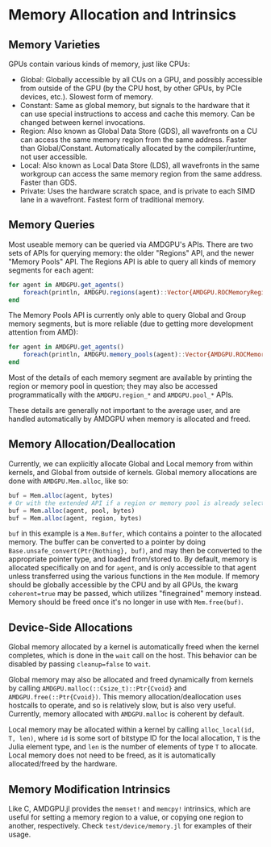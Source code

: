 # Memory Allocation and Intrinsics

## Memory Varieties

GPUs contain various kinds of memory, just like CPUs:

- Global: Globally accessible by all CUs on a GPU, and possibly accessible from outside of the GPU (by the CPU host, by other GPUs, by PCIe devices, etc.). Slowest form of memory.
- Constant: Same as global memory, but signals to the hardware that it can use special instructions to access and cache this memory. Can be changed between kernel invocations.
- Region: Also known as Global Data Store (GDS), all wavefronts on a CU can access the same memory region from the same address. Faster than Global/Constant. Automatically allocated by the compiler/runtime, not user accessible.
- Local: Also known as Local Data Store (LDS), all wavefronts in the same workgroup can access the same memory region from the same address. Faster than GDS.
- Private: Uses the hardware scratch space, and is private to each SIMD lane in a wavefront. Fastest form of traditional memory.

## Memory Queries

Most useable memory can be queried via AMDGPU's APIs. There are two sets of
APIs for querying memory: the older "Regions" API, and the newer "Memory Pools"
API. The Regions API is able to query all kinds of memory segments for each
agent:

```julia
for agent in AMDGPU.get_agents()
    foreach(println, AMDGPU.regions(agent)::Vector{AMDGPU.ROCMemoryRegion})
end
```

The Memory Pools API is currently only able to query Global and Group memory
segments, but is more reliable (due to getting more development attention from
AMD):

```julia
for agent in AMDGPU.get_agents()
    foreach(println, AMDGPU.memory_pools(agent)::Vector{AMDGPU.ROCMemoryPool})
end
```

Most of the details of each memory segment are available by printing the region
or memory pool in question; they may also be accessed programmatically with the
`AMDGPU.region_*` and `AMDGPU.pool_*` APIs.

These details are generally not important to the average user, and are handled
automatically by AMDGPU when memory is allocated and freed.

## Memory Allocation/Deallocation

Currently, we can explicitly allocate Global and Local memory from within
kernels, and Global from outside of kernels. Global memory allocations are done
with `AMDGPU.Mem.alloc`, like so:

```julia
buf = Mem.alloc(agent, bytes)
# Or with the extended API if a region or memory pool is already selected:
buf = Mem.alloc(agent, pool, bytes)
buf = Mem.alloc(agent, region, bytes)
```

`buf` in this example is a `Mem.Buffer`, which contains a pointer
to the allocated memory. The buffer can be converted to a pointer by doing
`Base.unsafe_convert(Ptr{Nothing}, buf)`, and may then be converted to the
appropriate pointer type, and loaded from/stored to. By default, memory is
allocated specifically on and for `agent`, and is only accessible to that agent
unless transferred using the various functions in the `Mem` module. If memory
should be globally accessible by the CPU and by all GPUs, the kwarg
`coherent=true` may be passed, which utilizes "finegrained" memory instead. Memory
should be freed once it's no longer in use with `Mem.free(buf)`.

## Device-Side Allocations

Global memory allocated by a kernel is automatically freed when the kernel
completes, which is done in the `wait` call on the host. This behavior can be
disabled by passing `cleanup=false` to `wait`.

Global memory may also be allocated and freed dynamically from kernels by
calling `AMDGPU.malloc(::Csize_t)::Ptr{Cvoid}` and `AMDGPU.free(::Ptr{Cvoid})`.
This memory allocation/deallocation uses hostcalls to operate, and so is
relatively slow, but is also very useful. Currently, memory allocated with
`AMDGPU.malloc` is coherent by default.

Local memory may be allocated within a kernel by calling
`alloc_local(id, T, len)`, where `id` is some sort of bitstype ID for the local
allocation, `T` is the Julia element type, and `len` is the number of elements
of type `T` to allocate. Local memory does not need to be freed, as it is
automatically allocated/freed by the hardware.

## Memory Modification Intrinsics

Like C, AMDGPU.jl provides the `memset!` and `memcpy!` intrinsics, which are
useful for setting a memory region to a value, or copying one region to
another, respectively. Check `test/device/memory.jl` for examples of their
usage.
